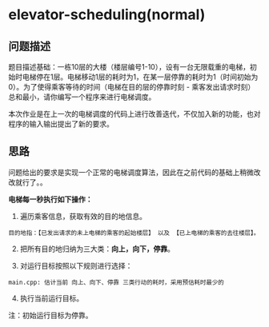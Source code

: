 # elevator-scheduling(normal)

## 问题描述

题目描述基础：一栋10层的大楼（楼层编号1-10），设有一台无限载重的电梯，初始时电梯停在1层。电梯移动1层的耗时为1，在某一层停靠的耗时为1（时间初始为0）。为了使得乘客等待的时间（电梯在目的层的停靠时刻 - 乘客发出请求时刻）总和最小，请你编写一个程序来进行电梯调度。

本次作业是在上一次的电梯调度的代码上进行改善迭代，不仅加入新的功能，也对程序的输入输出提出了新的要求。

## 思路

问题给出的要求是实现一个正常的电梯调度算法，因此在之前代码的基础上稍微改改就行了。。

**电梯每一秒执行如下操作：**

1. 遍历乘客信息，获取有效的目的地信息。

```
目的地指：【已发出请求的未上电梯的乘客的起始楼层】 以及 【已上电梯的乘客的去往楼层】。
```

2. 把所有目的地归纳为三大类：**向上，向下，停靠**。

3. 对运行目标按照以下规则进行选择：

```
main.cpp: 估计当前 向上、向下、停靠 三类行动的耗时，采用预估耗时最少的
```

4. 执行当前运行目标。

注：初始运行目标为停靠。
